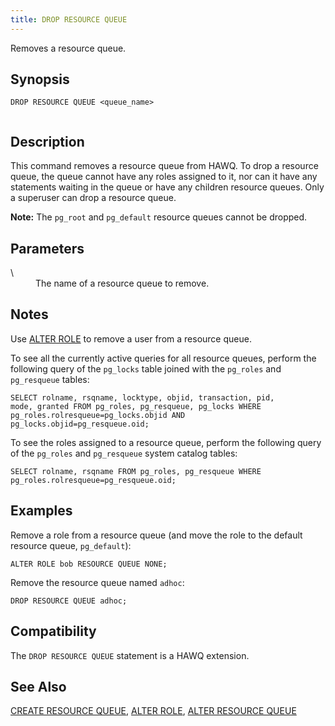 ```yaml
---
title: DROP RESOURCE QUEUE
---
```


<!--
Licensed to the Apache Software Foundation (ASF) under one
or more contributor license agreements.  See the NOTICE file
distributed with this work for additional information
regarding copyright ownership.  The ASF licenses this file
to you under the Apache License, Version 2.0 (the
"License"); you may not use this file except in compliance
with the License.  You may obtain a copy of the License at

  http://www.apache.org/licenses/LICENSE-2.0

Unless required by applicable law or agreed to in writing,
software distributed under the License is distributed on an
"AS IS" BASIS, WITHOUT WARRANTIES OR CONDITIONS OF ANY
KIND, either express or implied.  See the License for the
specific language governing permissions and limitations
under the License.
-->

Removes a resource queue.

## Synopsis<a id="topic1__section2"></a>

``` pre
DROP RESOURCE QUEUE <queue_name>
         
```

## Description<a id="topic1__section3"></a>

This command removes a resource queue from HAWQ. To drop a resource queue, the queue cannot have any roles assigned to it, nor can it have any statements waiting in the queue or have any children resource queues. Only a superuser can drop a resource queue.

**Note:** The `pg_root` and `pg_default` resource queues cannot be dropped.

## Parameters<a id="topic1__section4"></a>

<dt> \<queue\_name\>   </dt>
<dd>The name of a resource queue to remove.</dd>

## Notes<a id="topic1__section5"></a>

Use [ALTER ROLE](ALTER-ROLE.html) to remove a user from a resource queue.

To see all the currently active queries for all resource queues, perform the following query of the `pg_locks` table joined with the `pg_roles` and `pg_resqueue` tables:

``` pre
SELECT rolname, rsqname, locktype, objid, transaction, pid, 
mode, granted FROM pg_roles, pg_resqueue, pg_locks WHERE 
pg_roles.rolresqueue=pg_locks.objid AND 
pg_locks.objid=pg_resqueue.oid;
```

To see the roles assigned to a resource queue, perform the following query of the `pg_roles` and `pg_resqueue` system catalog tables:

``` pre
SELECT rolname, rsqname FROM pg_roles, pg_resqueue WHERE 
pg_roles.rolresqueue=pg_resqueue.oid;
```

## Examples<a id="topic1__section6"></a>

Remove a role from a resource queue (and move the role to the default resource queue, `pg_default`):

``` pre
ALTER ROLE bob RESOURCE QUEUE NONE;
```

Remove the resource queue named `adhoc`:

``` pre
DROP RESOURCE QUEUE adhoc;
```

## Compatibility<a id="topic1__section7"></a>

The `DROP RESOURCE QUEUE` statement is a HAWQ extension.

## See Also<a id="topic1__section8"></a>

[CREATE RESOURCE QUEUE](CREATE-RESOURCE-QUEUE.html), [ALTER ROLE](ALTER-ROLE.html), [ALTER RESOURCE QUEUE](ALTER-RESOURCE-QUEUE.html)
